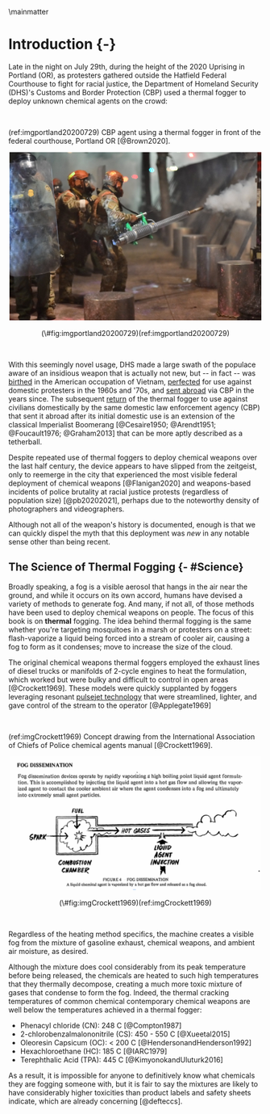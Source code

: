 \mainmatter




# Introduction {-}


Late in the night on July 29th, during the height of the 2020 Uprising in Portland (OR), as protesters gathered outside the Hatfield Federal Courthouse to fight for racial justice, the Department of Homeland Security (DHS)'s Customs and Border Protection (CBP) used a thermal fogger to deploy unknown chemical agents on the crowd:

<br>

(ref:imgportland20200729) CBP agent using a thermal fogger in front of the federal courthouse, Portland OR [@Brown2020].

<div class="figure" style="text-align: center">
<img src="img/portland_2020_07_29.jpg" alt="Fully riot-geared and for some reason in green camo US Homeland Security agents (to the middle and the left of the photo) behind a row of two-foot tall, one-foot radius metal posts, behind a metal grate wall over 7 feet tall with metal support beams and concrete pylon buttressing. In the front of the left side is an agent holding a plastic clear riot shield, through which you can see a patch that say 'Border Patrol Federal Agent' in yellow and some insignia patches as well. In the middle are the agents in camo, one with a hand on the shoulder of another who is operating a thermal fogger machine shooting gas through the fence. The machine is maybe four or five feet long and has a body not unlike a bush whacker with a two-cycle engine, but fueling a vaporizer instead of a rotor. The agent is holding the machine with their right hand visibly and there is a black strap across their shoulder holding it up. The machine is mostly shiny metal, although the tip is showing signs of corrosion (no surprise based on the compounds and heat) and the supports of the body are a bright green" width="500" />
<p class="caption">(\#fig:imgportland20200729)(ref:imgportland20200729)</p>
</div>

<br>

With this seemingly novel usage, DHS made a large swath of the populace aware of an insidious weapon that is actually not new, but -- in fact -- was [birthed](#Genesis) in the American occupation of Vietnam, [perfected](#The1968Convensions) for use against domestic protesters in the 1960s and '70s, and [sent abroad](#CBP) via CBP in the years since. 
The subsequent [return](#PortlandOR2020_2021) of the thermal fogger to use against civilians domestically by the same domestic law enforcement agency (CBP) that sent it abroad after its initial domestic use is an extension of the classical Imperialist Boomerang [@Cesaire1950; @Arendt1951; @Foucault1976; @Graham2013] that can be more aptly described as a tetherball.

Despite repeated use of thermal foggers to deploy chemical weapons over the last half century, the device appears to have slipped from the zeitgeist, only to reemerge in the city that experienced the most visible federal deployment of chemical weapons [@Flanigan2020] and weapons-based incidents of police brutality at racial justice protests (regardless of population size) [@pb20202021], perhaps due to the noteworthy density of photographers and videographers.

Although not all of the weapon's history is documented, enough is that we can quickly dispel the myth that this deployment was _new_ in any notable sense other than being recent.


## The Science of Thermal Fogging {- #Science}

Broadly speaking, a fog is a visible aerosol that hangs in the air near the ground, and while it occurs on its own accord, humans have devised a variety of methods to generate fog.
And many, if not all, of those methods have been used to deploy chemical weapons on people.
The focus of this book is on __thermal__ fogging.
The idea behind thermal fogging is the same whether you're targeting mosquitoes in a marsh or protesters on a street: flash-vaporize a liquid being forced into a stream of cooler air, causing a fog to form as it condenses; move to increase the size of the cloud. 

The original chemical weapons thermal foggers employed the exhaust lines of diesel trucks or manifolds of 2-cycle engines to heat the formulation, which worked but were bulky and difficult to control in open areas [@Crockett1969].
These models were quickly supplanted by foggers leveraging resonant [pulsejet technology](https://en.wikipedia.org/wiki/Pulsejet) that were streamlined, lighter, and gave control of the stream to the operator [@Applegate1969]

<br>

(ref:imgCrockett1969) Concept drawing from the International Association of Chiefs of Police chemical agents manual [@Crockett1969].

<div class="figure" style="text-align: center">
<img src="img/Crockett1969.png" alt="B/W image drawing with text from an old white paper book. The text says FOG DISSEMINATION at the top then a paragraph with `Fog dissemination devices operate by rapidly vaporizing a high boiling point liquid agent formulation. This is accomplished by injecting the liquid agent into a hot gas flow and allowing the vaporized agent to contact the cooler ambient air where the agent condenses into a fog and ultimately into extremely small agent particles.` In the middle is the drawing with a square on the left with a long rectangle coming out of it to the right with a cloud out the further end of the rectangle. There are bits of text around it, pointing to the box it says `FUEL`, `SPARK`, and `COMBUSTION CHAMBER`. in the middle of the rectange it says `HOT GASES` in the middle of arrows pointing out towards the cloud. Along the rectangle another injection area is noted for `Liquid Agent Injection` Text on the bottom says `FIGURE 4. FOG DISSEMINATION. A liquid chemical agent is vaporized by a hot gas flow and released as a fog cloud`." width="500" />
<p class="caption">(\#fig:imgCrockett1969)(ref:imgCrockett1969)</p>
</div>

<br>

Regardless of the heating method specifics, the machine creates a visible fog from the mixture of gasoline exhaust, chemical weapons, and ambient air moisture, as desired. 

Although the mixture does cool considerably from its peak temperature before being released, the chemicals are heated to such high temperatures that they thermally decompose, creating a much more toxic mixture of gases that condense to form the fog.
Indeed, the thermal cracking temperatures of common chemical contemporary chemical weapons are well below the temperatures achieved in a thermal fogger:

- Phenacyl chloride (CN): 248 C [@Compton1987]
- 2-chlorobenzalmalononitrile (CS): 450 - 550 C [@Xueetal2015]
- Oleoresin Capsicum (OC): < 200 C [@HendersonandHenderson1992]
- Hexachloroethane (HC): 185 C [@IARC1979]
- Terephthalic Acid (TPA): 445 C [@KimyonokandUluturk2016]

As a result, it is impossible for anyone to definitively know what chemicals they are fogging someone with, but it is fair to say the mixtures are likely to have considerably higher toxicities than product labels and safety sheets indicate, which are already concerning [@defteccs].

